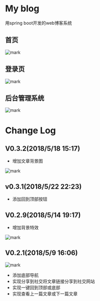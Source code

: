 # My blog

用spring boot开发的web博客系统
## 首页

![mark](http://omi0o6pp2.bkt.clouddn.com/blog/180518/9Ag2587ld8.png)

## 登录页

![mark](http://omi0o6pp2.bkt.clouddn.com/blog/180518/cKkDhd44dK.png)

## 后台管理系统

![mark](http://omi0o6pp2.bkt.clouddn.com/blog/180518/d8aehGDlGB.png)

# Change Log

## V0.3.2(2018/5/18 15:17)

- 增加文章背景图

![mark](http://omi0o6pp2.bkt.clouddn.com/blog/180518/KF1dmLA1gj.png)


## v0.3.1(2018/5/22 22:23)

- 添加回到顶部按钮

## V0.2.9(2018/5/14 19:17)

- 增加背景特效

![mark](http://omi0o6pp2.bkt.clouddn.com/blog/180518/2Ai0DaBg4I.png)

## V0.2.1(2018/5/9 16:06)

![mark](http://omi0o6pp2.bkt.clouddn.com/blog/180509/l43Bb9HKeh.png)

- 添加底部导航
- 实现分享到社交将文章链接分享到社交网站
- 实现一键回到顶部或底部
- 实现查看上一篇文章或下一篇文章

